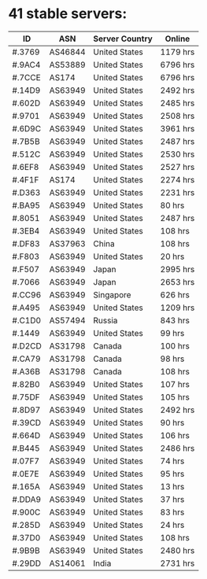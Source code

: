 # 41 stable servers:

| ID | ASN | Server Country | Online |
| ------ | ------ | ------ | ------ |
| #.3769 | AS46844 | United States | 1179 hrs |
| #.9AC4 | AS53889 | United States | 6796 hrs |
| #.7CCE | AS174 | United States | 6796 hrs |
| #.14D9 | AS63949 | United States | 2492 hrs |
| #.602D | AS63949 | United States | 2485 hrs |
| #.9701 | AS63949 | United States | 2508 hrs |
| #.6D9C | AS63949 | United States | 3961 hrs |
| #.7B5B | AS63949 | United States | 2487 hrs |
| #.512C | AS63949 | United States | 2530 hrs |
| #.6EF8 | AS63949 | United States | 2527 hrs |
| #.4F1F | AS174 | United States | 2274 hrs |
| #.D363 | AS63949 | United States | 2231 hrs |
| #.BA95 | AS63949 | United States | 80 hrs |
| #.8051 | AS63949 | United States | 2487 hrs |
| #.3EB4 | AS63949 | United States | 108 hrs |
| #.DF83 | AS37963 | China | 108 hrs |
| #.F803 | AS63949 | United States | 20 hrs |
| #.F507 | AS63949 | Japan | 2995 hrs |
| #.7066 | AS63949 | Japan | 2653 hrs |
| #.CC96 | AS63949 | Singapore | 626 hrs |
| #.A495 | AS63949 | United States | 1209 hrs |
| #.C1D0 | AS57494 | Russia | 843 hrs |
| #.1449 | AS63949 | United States | 99 hrs |
| #.D2CD | AS31798 | Canada | 100 hrs |
| #.CA79 | AS31798 | Canada | 98 hrs |
| #.A36B | AS31798 | Canada | 108 hrs |
| #.82B0 | AS63949 | United States | 107 hrs |
| #.75DF | AS63949 | United States | 105 hrs |
| #.8D97 | AS63949 | United States | 2492 hrs |
| #.39CD | AS63949 | United States | 90 hrs |
| #.664D | AS63949 | United States | 106 hrs |
| #.B445 | AS63949 | United States | 2486 hrs |
| #.07F7 | AS63949 | United States | 74 hrs |
| #.0E7E | AS63949 | United States | 95 hrs |
| #.165A | AS63949 | United States | 13 hrs |
| #.DDA9 | AS63949 | United States | 37 hrs |
| #.900C | AS63949 | United States | 83 hrs |
| #.285D | AS63949 | United States | 24 hrs |
| #.37D0 | AS63949 | United States | 108 hrs |
| #.9B9B | AS63949 | United States | 2480 hrs |
| #.29DD | AS14061 | India | 2731 hrs |

